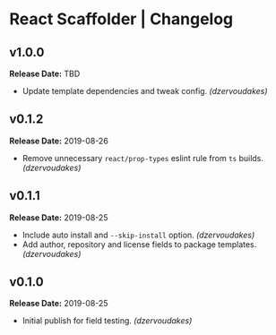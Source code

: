 # React Scaffolder | Changelog

## v1.0.0

**Release Date:** TBD
* Update template dependencies and tweak config. _(dzervoudakes)_

## v0.1.2

**Release Date:** 2019-08-26
* Remove unnecessary `react/prop-types` eslint rule from `ts` builds. _(dzervoudakes)_

## v0.1.1

**Release Date:** 2019-08-25
* Include auto install and `--skip-install` option. _(dzervoudakes)_
* Add author, repository and license fields to package templates. _(dzervoudakes)_

## v0.1.0

**Release Date:** 2019-08-25
* Initial publish for field testing. _(dzervoudakes)_

